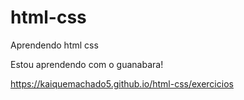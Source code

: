 # html-css
Aprendendo html css

Estou aprendendo com o guanabara!

https://kaiquemachado5.github.io/html-css/exercicios